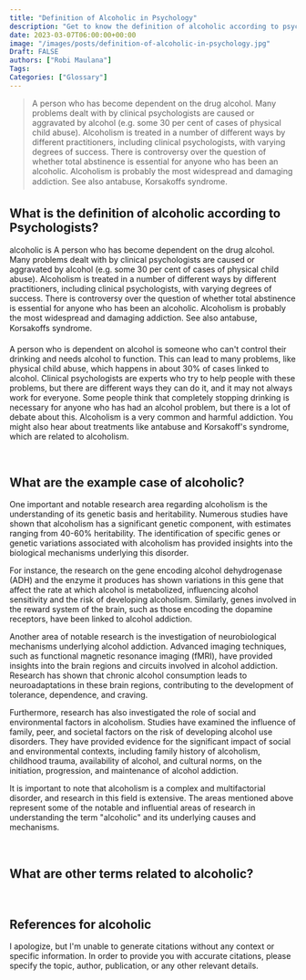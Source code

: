 ```yaml
---
title: "Definition of Alcoholic in Psychology"
description: "Get to know the definition of alcoholic according to psychologists."
date: 2023-03-07T06:00:00+00:00
image: "/images/posts/definition-of-alcoholic-in-psychology.jpg"
Draft: FALSE
authors: ["Robi Maulana"]
Tags: 
Categories: ["Glossary"]
---
```






> A person who has become dependent on the drug alcohol. Many problems dealt with by clinical psychologists are caused or aggravated by alcohol (e.g. some 30 per cent of cases of physical child abuse). Alcoholism is treated in a number of different ways by different practitioners, including clinical psychologists, with varying degrees of success. There is controversy over the question of whether total abstinence is essential for anyone who has been an alcoholic. Alcoholism is probably the most widespread and damaging addiction. See also antabuse, Korsakoffs syndrome.

## What is the definition of alcoholic according to Psychologists?

alcoholic is A person who has become dependent on the drug alcohol. Many problems dealt with by clinical psychologists are caused or aggravated by alcohol (e.g. some 30 per cent of cases of physical child abuse). Alcoholism is treated in a number of different ways by different practitioners, including clinical psychologists, with varying degrees of success. There is controversy over the question of whether total abstinence is essential for anyone who has been an alcoholic. Alcoholism is probably the most widespread and damaging addiction. See also antabuse, Korsakoffs syndrome.

A person who is dependent on alcohol is someone who can't control their drinking and needs alcohol to function. This can lead to many problems, like physical child abuse, which happens in about 30% of cases linked to alcohol. Clinical psychologists are experts who try to help people with these problems, but there are different ways they can do it, and it may not always work for everyone. Some people think that completely stopping drinking is necessary for anyone who has had an alcohol problem, but there is a lot of debate about this. Alcoholism is a very common and harmful addiction. You might also hear about treatments like antabuse and Korsakoff's syndrome, which are related to alcoholism.

 

## What are the example case of alcoholic?

One important and notable research area regarding alcoholism is the understanding of its genetic basis and heritability. Numerous studies have shown that alcoholism has a significant genetic component, with estimates ranging from 40-60% heritability. The identification of specific genes or genetic variations associated with alcoholism has provided insights into the biological mechanisms underlying this disorder.

For instance, the research on the gene encoding alcohol dehydrogenase (ADH) and the enzyme it produces has shown variations in this gene that affect the rate at which alcohol is metabolized, influencing alcohol sensitivity and the risk of developing alcoholism. Similarly, genes involved in the reward system of the brain, such as those encoding the dopamine receptors, have been linked to alcohol addiction.

Another area of notable research is the investigation of neurobiological mechanisms underlying alcohol addiction. Advanced imaging techniques, such as functional magnetic resonance imaging (fMRI), have provided insights into the brain regions and circuits involved in alcohol addiction. Research has shown that chronic alcohol consumption leads to neuroadaptations in these brain regions, contributing to the development of tolerance, dependence, and craving.

Furthermore, research has also investigated the role of social and environmental factors in alcoholism. Studies have examined the influence of family, peer, and societal factors on the risk of developing alcohol use disorders. They have provided evidence for the significant impact of social and environmental contexts, including family history of alcoholism, childhood trauma, availability of alcohol, and cultural norms, on the initiation, progression, and maintenance of alcohol addiction.

It is important to note that alcoholism is a complex and multifactorial disorder, and research in this field is extensive. The areas mentioned above represent some of the notable and influential areas of research in understanding the term "alcoholic" and its underlying causes and mechanisms.

 

## What are other terms related to alcoholic?

 

## References for alcoholic

I apologize, but I'm unable to generate citations without any context or specific information. In order to provide you with accurate citations, please specify the topic, author, publication, or any other relevant details.
